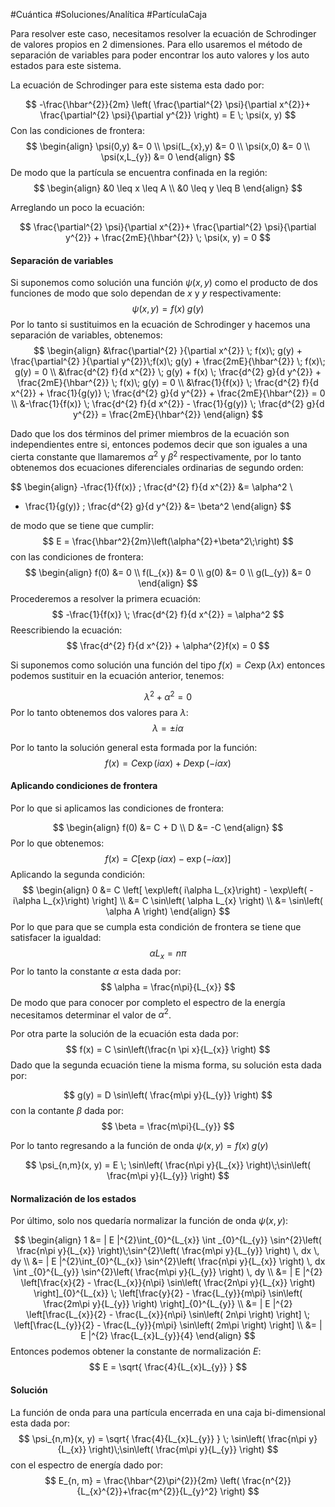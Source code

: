 #Cuántica 
#Soluciones/Analítica
#PartículaCaja

Para resolver este caso, necesitamos resolver la ecuación de Schrodinger de valores propios en 2 dimensiones. Para ello usaremos el método de separación de variables para poder encontrar los auto valores y los auto estados para este sistema.

La ecuación de Schrodinger para este sistema esta dado por:

$$
-\frac{\hbar^{2}}{2m} \left( \frac{\partial^{2} \psi}{\partial x^{2}}+ \frac{\partial^{2} \psi}{\partial y^{2}} \right) = E \; \psi(x, y)
$$
Con las condiciones de frontera:
$$
\begin{align}
\psi(0,y) &= 0 \\
\psi(L_{x},y) &= 0 \\
\psi(x,0) &= 0 \\
\psi(x,L_{y}) &= 0
\end{align}
$$
De modo que la partícula se encuentra confinada en la región:
$$
\begin{align}
&0 \leq x \leq A \\
&0 \leq y \leq B
\end{align}
$$

Arreglando un poco la ecuación:

$$
\frac{\partial^{2} \psi}{\partial x^{2}}+ \frac{\partial^{2} \psi}{\partial y^{2}} + \frac{2mE}{\hbar^{2}} \; \psi(x, y) = 0
$$

#### Separación de variables

Si suponemos como solución una función $\psi(x,y)$ como el producto de dos funciones de modo que solo dependan de $x$ y $y$ respectivamente:
$$
\psi(x,y) = f(x)\; g(y)
$$
Por lo tanto si sustituimos en la ecuación de Schrodinger y hacemos una separación de variables, obtenemos:
$$
\begin{align}
&\frac{\partial^{2} }{\partial x^{2}} \; f(x)\; g(y) + \frac{\partial^{2} }{\partial y^{2}}\;f(x)\; g(y) + \frac{2mE}{\hbar^{2}} \; f(x)\; g(y) = 0 \\
&\frac{d^{2} f}{d x^{2}} \; g(y) + f(x) \; \frac{d^{2} g}{d y^{2}} + \frac{2mE}{\hbar^{2}} \; f(x)\; g(y) = 0  \\
&\frac{1}{f(x)} \; \frac{d^{2} f}{d x^{2}} + \frac{1}{g(y)} \; \frac{d^{2} g}{d y^{2}} + \frac{2mE}{\hbar^{2}} = 0 \\
&-\frac{1}{f(x)} \; \frac{d^{2} f}{d x^{2}} -  \frac{1}{g(y)} \; \frac{d^{2} g}{d y^{2}} = \frac{2mE}{\hbar^{2}}
\end{align}
$$

Dado que los dos términos del primer miembros de la ecuación son independientes entre si, entonces podemos decir que son iguales a una cierta constante que llamaremos $\alpha^2$ y $\beta^2$ respectivamente, por lo tanto obtenemos dos ecuaciones diferenciales ordinarias de segundo orden:

$$
\begin{align}
-\frac{1}{f(x)} \; \frac{d^{2} f}{d x^{2}}  &= \alpha^2 \\
- \frac{1}{g(y)} \; \frac{d^{2} g}{d y^{2}} &= \beta^2
\end{align}
$$

de modo que se tiene que cumplir:
$$
E = \frac{\hbar^2}{2m}\left(\alpha^{2}+\beta^2\;\right)
$$
con las condiciones de frontera:
$$
\begin{align}
f(0) &= 0 \\
f(L_{x}) &= 0 \\
g(0) &= 0 \\
g(L_{y}) &= 0
\end{align}
$$
Procederemos a resolver la primera ecuación:
$$
-\frac{1}{f(x)} \; \frac{d^{2} f}{d x^{2}}  = \alpha^2
$$
Reescribiendo la ecuación:
$$
\frac{d^{2} f}{d x^{2}} + \alpha^{2}f(x) = 0
$$

Si suponemos como solución una función del tipo $f(x) = C \exp(\lambda x)$ entonces podemos sustituir en la ecuación anterior, tenemos:

$$
\lambda^2 + \alpha^{2} = 0
$$
Por lo tanto obtenemos dos valores para $\lambda$:
$$
\lambda = \pm i \alpha
$$

Por lo tanto la solución general esta formada por la función:
$$
f(x) = C \exp\left( i \alpha x\right) + D \exp\left( -i \alpha x\right)
$$
#### Aplicando condiciones de frontera

Por lo que si aplicamos las condiciones de frontera:

$$
\begin{align}
f(0) &= C + D \\
D &= -C 
\end{align}
$$
Por lo que obtenemos:
$$
f(x) = C \left[ \exp\left( i\alpha x\right) - \exp\left( -i\alpha x\right) \right]
$$
Aplicando la segunda condición:
$$
\begin{align}
0 &= C \left[ \exp\left( i\alpha L_{x}\right) - \exp\left( -i\alpha L_{x}\right) \right] \\
&= C \sin\left( \alpha L_{x} \right) \\
&= \sin\left( \alpha A \right)
\end{align}
$$
Por lo que para que se cumpla esta condición de frontera se tiene que satisfacer la igualdad:
$$
 \alpha L_{x} = n \pi
$$
Por lo tanto la constante $\alpha$ esta dada por:
$$
\alpha = \frac{n\pi}{L_{x}}
$$
De modo que para conocer por completo el espectro de la energía necesitamos determinar el valor de $\alpha^2$.

Por otra parte la solución de la ecuación esta dada por:
$$
f(x) = C \sin\left(\frac{n \pi x}{L_{x}} \right)
$$
Dado que la segunda ecuación tiene la misma forma, su solución esta dada por:

$$
g(y) = D \sin\left( \frac{m\pi y}{L_{y}} \right)
$$
con la contante $\beta$ dada por:
$$
\beta = \frac{m\pi}{L_{y}}
$$

Por lo tanto regresando a la función de onda $\psi(x, y) = f(x)\;g(y)$

$$
\psi_{n,m}(x, y) = E \; \sin\left( \frac{n\pi y}{L_{x}} \right)\;\sin\left( \frac{m\pi y}{L_{y}} \right)
$$
#### Normalización de los estados

Por último, solo nos quedaría normalizar la función de onda $\psi(x, y)$:

$$
\begin{align}
1 &= | E |^{2}\int_{0}^{L_{x}} \int _{0}^{L_{y}} \sin^{2}\left( \frac{n\pi y}{L_{x}} \right)\;\sin^{2}\left( \frac{m\pi y}{L_{y}} \right)  \, dx  \, dy \\
&= | E |^{2}\int_{0}^{L_{x}} \sin^{2}\left( \frac{n\pi y}{L_{x}} \right) \, dx \int _{0}^{L_{y}} \sin^{2}\left( \frac{m\pi y}{L_{y}} \right)  \, dy \\
&= | E |^{2}  \left[\frac{x}{2} - \frac{L_{x}}{n\pi} \sin\left( \frac{2n\pi y}{L_{x}} \right) \right]_{0}^{L_{x}} \; \left[\frac{y}{2} - \frac{L_{y}}{m\pi} \sin\left( \frac{2m\pi y}{L_{y}} \right) \right]_{0}^{L_{y}} \\
&= | E |^{2} \left[\frac{L_{x}}{2} - \frac{L_{x}}{n\pi} \sin\left( 2n\pi \right) \right] \; \left[\frac{L_{y}}{2} - \frac{L_{y}}{m\pi} \sin\left( 2m\pi \right) \right] \\
&= | E |^{2} \frac{L_{x}L_{y}}{4}
\end{align}
$$
Entonces podemos obtener la constante de normalización $E$:
$$
E = \sqrt{ \frac{4}{L_{x}L_{y}} }
$$

#### Solución
La función de onda para una partícula encerrada en una caja bi-dimensional esta dada por:
$$
\psi_{n,m}(x, y) = \sqrt{ \frac{4}{L_{x}L_{y}} } \; \sin\left( \frac{n\pi y}{L_{x}} \right)\;\sin\left( \frac{m\pi y}{L_{y}} \right)
$$
con el espectro de energía dado por:
$$
E_{n, m} = \frac{\hbar^{2}\pi^{2}}{2m} \left( \frac{n^{2}}{L_{x}^{2}}+\frac{m^{2}}{L_{y}^2} \right)
$$
